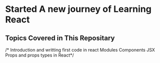 # Started A new journey of Learning React

## Topics Covered in This Repositary 
/* Introduction and writting first code in react
 Modules
 Components
 JSX
 Props and props types in React*/
 
